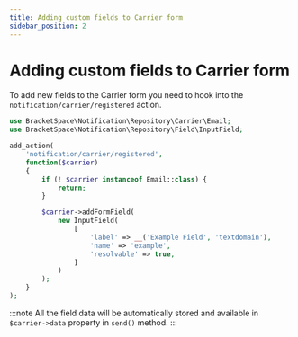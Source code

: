 ```yaml
---
title: Adding custom fields to Carrier form
sidebar_position: 2
---
```


# Adding custom fields to Carrier form

To add new fields to the Carrier form you need to hook into the `notification/carrier/registered` action.

```php
use BracketSpace\Notification\Repository\Carrier\Email;
use BracketSpace\Notification\Repository\Field\InputField;

add_action(
    'notification/carrier/registered',
    function($carrier)
    {
        if (! $carrier instanceof Email::class) {
            return;
        }

        $carrier->addFormField(
            new InputField(
                [
                    'label' => __('Example Field', 'textdomain'),
                    'name' => 'example',
                    'resolvable' => true,
                ]
            )
        );
    }
);
```

:::note
All the field data will be automatically stored and available in `$carrier->data` property in `send()` method.
:::
